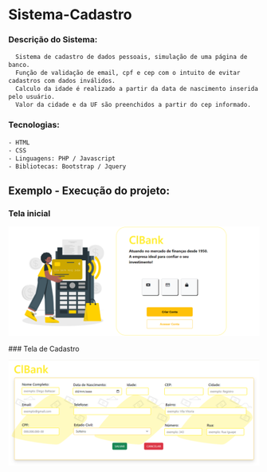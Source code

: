 # Sistema-Cadastro
### Descrição do Sistema:
      Sistema de cadastro de dados pessoais, simulação de uma página de banco.
      Função de validação de email, cpf e cep com o intuito de evitar cadastros com dados inválidos.
      Calculo da idade é realizado a partir da data de nascimento inserida pelo usuário.
      Valor da cidade e da UF são preenchidos a partir do cep informado.
      
### Tecnologias:
    - HTML
    - CSS
    - Linguagens: PHP / Javascript
    - Bibliotecas: Bootstrap / Jquery
     

## Exemplo - Execução do projeto:  
### Tela inicial
<p align="center">
      <img src='imgs/homePage.png' width='700'></img>      
</p>
### Tela de Cadastro
<p align="center">
      <img src='imgs/cadastroPage.png' width='700'></img>
</p>

